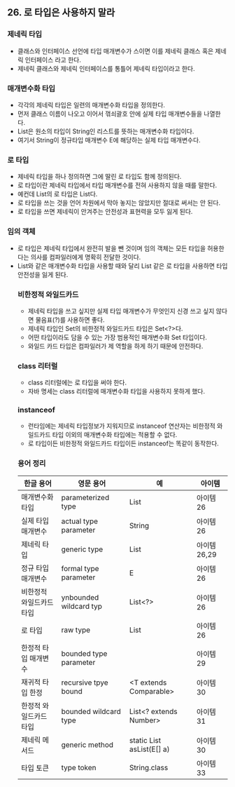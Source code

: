 ## 26. 로 타입은 사용하지 말라

### 제네릭 타입

- 클래스와 인터페이스 선언에 타입 매개변수가 스이면 이를 제네릭 클래스 혹은 제네릭 인터페이스 라고 한다.
- 제네릭 클래스와 제네릭 인터페이스를 통틀어 제네릭 타입이라고 한다.



### 매개변수화 타입

- 각각의 제네릭 타입은 일련의 매개변수화 타입을 정의한다.
- 먼저 클래스 이름이 나오고 이어서 꺾쇠괄호 안에 실제 타입 매개변수들을 나열한다.
- List<String>은 원소의 타입이 String인 리스트를 뜻하는 매개변수화 타입이다.
- 여기서 String이 정규타입 매개변수 E에 해당하는 실제 타입 매개변수다.



### 로 타입

- 제네릭 타입을 하나 정의하면 그에 딸린 로 타입도 함께 정의된다.
- 로 타입이란 제네릭 타입에서 타입 매개변수를 전혀 사용하지 않을 때를 말한다.
- 예컨데 List<E>의 로 타입은 List다.
- 로 타입을 쓰는 것을 언어 차원에서 막아 놓지는 않았지만 절대로 써서는 안 된다.
- 로 타입을 쓰면 제네릭이 안겨주는 안전성과 표현력을 모두 잃게 된다.



### 임의 객체

- 로 타입은 제네릭 타입에서 완전히 발을 뺀 것이며 임의 객체는 모든 타입을 허용한다는 의사를 컴파일러에게 명확히 전달한 것이다.
- List<Object>와 같은 매개변수화 타입을 사용할 때와 달리 List 같은 로 타입을 사용하면 타입 안전성을 잃게 된다.



### 비한정적 와일드카드

- 제네릭 타입을 쓰고 싶지만 실제 타입 매개변수가 무엇인지 신경 쓰고 싶지 않다면 물음표(?)를 사용하면 좋다.
- 제네릭 타입인 Set<E>의 비한정적 와일드카드 타입은 Set<?>다.
- 어떤 타입이라도 담을 수 있는 가장 범용적인 매개변수화 Set 타입이다.
- 와일드 카드 타입은 컴파일러가 제 역할을 하게 하기 때문에 안전하다.



### class 리터럴

- class 리터럴에는 로 타입을 써야 한다.
- 자바 명세는 class 리터럴에 매개변수화 타입을 사용하지 못하게 했다.



### instanceof

- 런타임에는 제네릭 타입정보가 지워지므로 instanceof 연산자는 비한정적 와일드카드 타입 이외의 매개변수화 타입에는 적용할 수 없다.
- 로 타입이든 비한정적 와일드카드 타입이든 instanceof는 똑같이 동작한다.



### 용어 정리

| 한글 용어                | 영문 용어              | 예                               | 아이템      |
| ------------------------ | ---------------------- | -------------------------------- | ----------- |
| 매개변수화 타입          | parameterized type     | List<String>                     | 아이템26    |
| 실제 타입 매개변수       | actual type parameter  | String                           | 아이템26    |
| 제네릭 타입              | generic type           | List<E>                          | 아이템26,29 |
| 정규 타입 매개변수       | formal type parameter  | E                                | 아이템26    |
| 비한정적 와일드카드 타입 | ynbounded wildcard typ | List<?>                          | 아이템26    |
| 로 타입                  | raw type               | List                             | 아이템26    |
| 한정적 타입 매개변수     | bounded type parameter | <E extends Nuber>                | 아이템29    |
| 재귀적 타입 한정         | recursive tpye bound   | <T extends Comparable<T>>        | 아이템30    |
| 한정적 와일드카드 타입   | bounded wildcard type  | List<? extends Number>           | 아이템31    |
| 제네릭 메서드            | generic method         | static <E> List<E> asList(E[] a) | 아이템30    |
| 타입 토큰                | type token             | String.class                     | 아이템33    |

